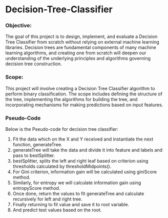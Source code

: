 # Decision-Tree-Classifier

### Objective:
The goal of this project is to design, implement, and evaluate a Decision Tree Classifier from scratch without relying on external machine learning libraries. Decision trees are fundamental components of many machine learning algorithms, and creating one from scratch will deepen our understanding of the underlying principles and algorithms governing decision tree construction.

### Scope:
This project will involve creating a Decision Tree Classifier algorithm to perform binary classification. The scope includes defining the structure of the tree, implementing the algorithms for building the tree, and incorporating mechanisms for making predictions based on input features.

### Pseudo-Code
Below is the Pseudo-code for decision tree classifier:

1. Fit the data which on the X and Y received and instantiate the next function, generateTree.
2. generateTree will take the data and divide it into feature and labels and pass to bestSplitter.
3. bestSplitter, splits the left and right leaf based on criterion using thresholds calculated by thresholdMidpoints().
4. For Gini criterion, information gain will be calculated using giniScore method.
5. Similarly, for entropy we will calculate information gain using entropyScore method.
6. Once done, return the values to fit generateTree and calculate recursively for left and right tree.
7. Finally returning to fit value and save it to root variable.
8. And predict test values based on the root.
